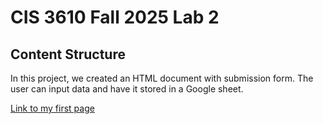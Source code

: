 # CIS 3610 Fall 2025 Lab 2
## Content Structure 

In this project, we created an HTML document with submission form. The user can input data and have it stored in a Google sheet.

[Link to my first page](https://github.com/LeoDGrr/fall2025_lab2_LDAG)
